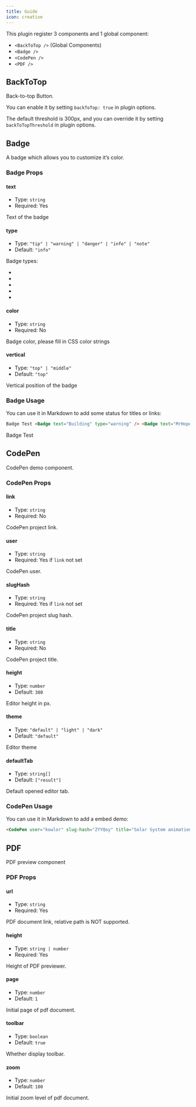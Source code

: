 ```yaml
---
title: Guide
icon: creative
---
```


This plugin register 3 components and 1 global component:

- `<BackToTop />` (Global Components)
- `<Badge />`
- `<CodePen />`
- `<PDF />`

## BackToTop

Back-to-top Button.

You can enable it by setting `backToTop: true` in plugin options.

The default threshold is 300px, and you can override it by setting `backToTopThreshold` in plugin options.

## Badge

A badge which allows you to customize it’s color.

### Badge Props

#### text

- Type: `string`
- Required: Yes

Text of the badge

#### type

- Type: `"tip" | "warning" | "danger" | "info" | "note"`
- Default: `"info"`

Badge types:

- <Badge text="tip" type="tip" vertical="middle" />
- <Badge text="warning" type="warning" vertical="middle" />
- <Badge text="danger" type="danger" vertical="middle" />
- <Badge text="info" type="info" vertical="middle" />
- <Badge text="note" type="note" vertical="middle" />

#### color

- Type: `string`
- Required: No

Badge color, please fill in CSS color strings

#### vertical

- Type: `"top" | "middle"`
- Default: `"top"`

Vertical position of the badge

### Badge Usage

You can use it in Markdown to add some status for titles or links:

```md
Badge Test <Badge text="Building" type="warning" /> <Badge text="MrHope" color="grey" />
```

Badge Test <Badge text="Building" type="warning" /> <Badge text="MrHope" color="grey" />

## CodePen

CodePen demo component.

### CodePen Props

#### link

- Type: `string`
- Required: No

CodePen project link.

#### user

- Type: `string`
- Required: Yes if `link` not set

CodePen user.

#### slugHash

- Type: `string`
- Required: Yes if `link` not set

CodePen project slug hash.

#### title

- Type: `string`
- Required: No

CodePen project title.

#### height

- Type: `number`
- Default: `380`

Editor height in px.

#### theme

- Type: `"default" | "light" | "dark"`
- Default: `"default"`

Editor theme

#### defaultTab

- Type: `string[]`
- Default: `["result"]`

Default opened editor tab.

### CodePen Usage

You can use it in Markdown to add a embed demo:

```md
<CodePen user="kowlor" slug-hash="ZYYQoy" title="Solar System animation - Pure CSS" :default-tab="['css','result']" />
```

<CodePen user="kowlor" slug-hash="ZYYQoy" title="Solar System animation - Pure CSS" :default-tab="['css','result']" />

## PDF

PDF preview component

### PDF Props

#### url

- Type: `string`
- Required: Yes

PDF document link, relative path is NOT supported.

#### height

- Type: `string | number`
- Required: Yes

Height of PDF previewer.

#### page

- Type: `number`
- Default: `1`

Initial page of pdf document.

#### toolbar

- Type: `boolean`
- Default: `true`

Whether display toolbar.

#### zoom

- Type: `number`
- Default: `100`

Initial zoom level of pdf document.
